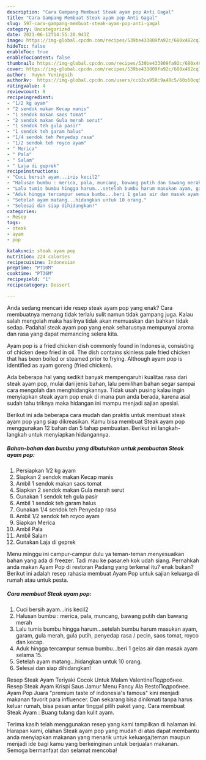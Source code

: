 ```yaml
---
description: "Cara Gampang Membuat Steak ayam pop Anti Gagal"
title: "Cara Gampang Membuat Steak ayam pop Anti Gagal"
slug: 597-cara-gampang-membuat-steak-ayam-pop-anti-gagal
category: Uncategorized
date: 2021-06-12T14:55:20.943Z
image: https://img-global.cpcdn.com/recipes/539be433809fa92c/680x482cq70/steak-ayam-pop-foto-resep-utama.jpg
hideToc: false
enableToc: true
enableTocContent: false
thumbnail: https://img-global.cpcdn.com/recipes/539be433809fa92c/680x482cq70/steak-ayam-pop-foto-resep-utama.jpg
cover: https://img-global.cpcdn.com/recipes/539be433809fa92c/680x482cq70/steak-ayam-pop-foto-resep-utama.jpg
author:  Yuyun Yuningsih
authorAv:  https://img-global.cpcdn.com/users/ccb2ca958c9a48c5/60x60cq50/avatar.jpg
ratingvalue: 4
reviewcount: 9
recipeingredient:
- "1/2 kg ayam"
- "2 sendok makan Kecap manis"
- "1 sendok makan saos tomat"
- "2 sendok makan Gula merah serut"
- "1 sendok teh gula pasir"
- "1 sendok teh garam halus"
- "1/4 sendok teh Penyedap rasa"
- "1/2 sendok teh royco ayam"
- " Merica"
- " Pala"
- " Salam"
- " Laja di geprek"
recipeinstructions:
- "Cuci bersih ayam...iris kecil2"
- "Halusan bumbu : merica, pala, muncang, bawang putih dan bawang merah"
- "Lalu tumis bumbu hingga harum...setelah bumbu harum masukan ayam, garam, gula merah, gula putih, penyedap rasa / pecin, saos tomat, royco dan kecap."
- "Aduk hingga tercampur semua bumbu...beri 1 gelas air dan masak ayam selama 15."
- "Setelah ayam matang...hidangkan untuk 10 orang."
- "Selesai dan siap dihidangkan!"
categories:
- Resep
tags:
- steak
- ayam
- pop

katakunci: steak ayam pop 
nutrition: 224 calories
recipecuisine: Indonesian
preptime: "PT10M"
cooktime: "PT36M"
recipeyield: "1"
recipecategory: Dessert

---
```



Anda sedang mencari ide resep steak ayam pop yang enak? Cara membuatnya memang tidak terlalu sulit namun tidak gampang juga. Kalau salah mengolah maka hasilnya tidak akan memuaskan dan bahkan tidak sedap. Padahal steak ayam pop yang enak seharusnya mempunyai aroma dan rasa yang dapat memancing selera kita.


Ayam pop is a fried chicken dish commonly found in Indonesia, consisting of chicken deep fried in oil. The dish contains skinless pale fried chicken that has been boiled or steamed prior to frying. Although ayam pop is identified as ayam goreng (fried chicken).

Ada beberapa hal yang sedikit banyak mempengaruhi kualitas rasa dari steak ayam pop, mulai dari jenis bahan, lalu pemilihan bahan segar sampai cara mengolah dan menghidangkannya. Tidak usah pusing kalau ingin menyiapkan steak ayam pop enak di mana pun anda berada, karena asal sudah tahu triknya maka hidangan ini mampu menjadi sajian spesial.


Berikut ini ada beberapa cara mudah dan praktis untuk membuat steak ayam pop yang siap dikreasikan. Kamu bisa membuat Steak ayam pop menggunakan 12 bahan dan 5 tahap pembuatan. Berikut ini langkah-langkah untuk menyiapkan hidangannya.

<!--inarticleads1-->

##### Bahan-bahan dan bumbu yang dibutuhkan untuk pembuatan Steak ayam pop:

1. Persiapkan 1/2 kg ayam
1. Siapkan 2 sendok makan Kecap manis
1. Ambil 1 sendok makan saos tomat
1. Siapkan 2 sendok makan Gula merah serut
1. Gunakan 1 sendok teh gula pasir
1. Ambil 1 sendok teh garam halus
1. Gunakan 1/4 sendok teh Penyedap rasa
1. Ambil 1/2 sendok teh royco ayam
1. Siapkan  Merica
1. Ambil  Pala
1. Ambil  Salam
1. Gunakan  Laja di geprek


Menu minggu ini campur-campur dulu ya teman-teman.menyesuaikan bahan yang ada di freezer. Tadi mau ke pasar.eh kok udah siang. Pernahkah anda makan Ayam Pop di restoran Padang yang terkenal itu? enak bukan? Berikut ini adalah resep rahasia membuat Ayam Pop untuk sajian keluarga di rumah atau untuk pesta. 

<!--inarticleads2-->

##### Cara membuat Steak ayam pop:

1. Cuci bersih ayam...iris kecil2
1. Halusan bumbu : merica, pala, muncang, bawang putih dan bawang merah
1. Lalu tumis bumbu hingga harum...setelah bumbu harum masukan ayam, garam, gula merah, gula putih, penyedap rasa / pecin, saos tomat, royco dan kecap.
1. Aduk hingga tercampur semua bumbu...beri 1 gelas air dan masak ayam selama 15.
1. Setelah ayam matang...hidangkan untuk 10 orang.
1. Selesai dan siap dihidangkan!

Resep Steak Ayam Teriyaki Cocok Untuk Malam ValentineПодробнее. Resep Steak Ayam Krispi Saus Jamur Menu Fancy Ala RestoПодробнее. Ayam Pop Juara &#34;premium taste of indonesia&#39;s famous&#34; kini menjadi makanan favorit para influencer. Dan sekarang bisa dinikmati tanpa harus keluar rumah, bisa pesan antar tinggal pilih paket yang. Cara membuat Steak Ayam : Buang tulang dan kulit ayam. 

Terima kasih telah menggunakan resep yang kami tampilkan di halaman ini. Harapan kami, olahan Steak ayam pop yang mudah di atas dapat membantu anda menyiapkan makanan yang menarik untuk keluarga/teman maupun menjadi ide bagi kamu yang berkeinginan untuk berjualan makanan. Semoga bermanfaat dan selamat mencoba!
